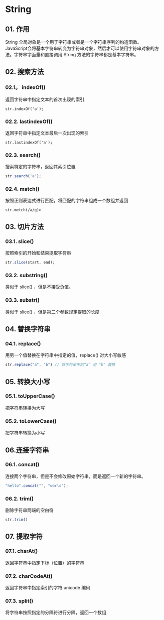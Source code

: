 # String

## 01. 作用
String 全局对象是一个用于字符串或者是一个字符串序列的构造函数。JavaScript会将基本字符串转变为字符串对象，然后才可以使用字符串对象的方法。字符串字面量和直接调用 String 方法的字符串都是基本字符串。

## 02. 搜索方法
### 02.1。 indexOf()
返回字符串中指定文本的首次出现的索引

```
str.indexOf('a');
```

### 02.2. lastindexOf()
返回字符串中指定文本最后一次出现的索引

```
str.lastindexOf('a');
```

### 02.3. search()
搜索特定的字符串，返回其索引位置

```js
str.search('a');
```

### 02.4. match()
按照正则表达式进行匹配，将匹配的字符串组成一个数组并返回

```
str.metch(/a/g)>
```

## 03. 切片方法
### 03.1. slice()
按照索引的开始和结束提取字符串

```js
str.slice(start, end);
```

### 03.2. substring()
类似于 slice() ，但是不接受负值。

### 03.3. substr()
类似于 slice() ，但是第二个参数规定提取的长度

## 04. 替换字符串
### 04.1. replace()

用另一个值替换在字符串中指定的值，replace() 对大小写敏感

```js
str.replace("a", "b") // 将字符串中的“a” 用 "b" 替换
```

## 05. 转换大小写

### 05.1. toUpperCase()
把字符串转换为大写

### 05.2. toLowerCase()
把字符串转换为小写 

## 06.连接字符串
### 06.1. concat()
连接两个字符串，但是不会修改原始字符串，而是返回一个新的字符串。

```js
"hello".concat("", "world");
```

### 06.2. trim()
删除字符串两端的空白符

```js
str.trim()
```

## 07. 提取字符

### 07.1. charAt()
返回字符串中指定下标（位置）的字符串

### 07.2. charCodeAt()
返回字符串中指定索引的字符 unicode 编码

### 07.3. split()
将字符串按照指定的分隔符进行分隔，返回一个数组



